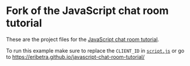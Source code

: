 # Fork of the JavaScript chat room tutorial

These are the project files for the [JavaScript chat room tutorial](https://www.scaledrone.com/blog/posts/javascript-chat-room-tutorial).

To run this example make sure to replace the `CLIENT_ID` in [`script.js`](https://github.com/ScaleDrone/javascript-chat-room-tutorial/blob/master/script.js) or go to https://eribetra.github.io/javascript-chat-room-tutorial/
